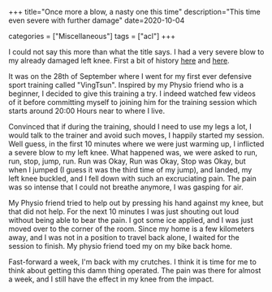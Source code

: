 +++
title="Once more a blow, a nasty one this time"
description="This time even severe with further damage"
date=2020-10-04

categories = ["Miscellaneous"]
tags = ["acl"]
+++


I could not say this more than what the title says. I had a very severe blow to my already damaged left knee. First a bit of history [here](../acl-knee-injury-1) 
and [here](../acl-knee-injury-2). 

It was on the 28th of September where I went for my first ever defensive sport training called "VingTsun". Inspired by my Physio friend who is a beginner, 
I decided to give this training a try. I indeed watched few videos of it before committing myself to joining him for the training session which starts 
around 20:00 Hours near to where I live.

Convinced that if during the training, should I need to use my legs a lot, I would talk to the trainer and avoid such moves, I happily started my session. 
Well guess, in the first 10 minutes where we were just warming up, I inflicted a severe blow to my left knee. What happened was, we were asked to run, run, 
stop, jump, run. Run was Okay, Run was Okay, Stop was Okay, but when I jumped (I guess it was the third time of my jump), and landed, my left knee buckled,
and I fell down with such an excruciating pain. The pain was so intense that I could not breathe anymore, I was gasping for air. 

My Physio friend tried to help out by pressing his hand against my knee, but that did not help. For the next 10 minutes I was just shouting out loud without 
being able to bear the pain. I got some ice applied, and I was just moved over to the corner of the room. Since my home is a few kilometers away, and I was 
not in a position to travel back alone, I waited for the session to finish. My physio friend toed my on my bike back home.

Fast-forward a week, I'm back with my crutches. I think it is time for me to think about getting this damn thing operated. The pain was there for almost a 
week, and I still have the effect in my knee from the impact.  

